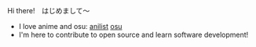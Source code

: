 Hi there!　はじめまして～
- I love anime and osu: [anilist](https://anilist.co/user/snowei/) [osu]([https://osu.](https://osu.ppy.sh/users/35449228))
- I'm here to contribute to open source and learn software development!
